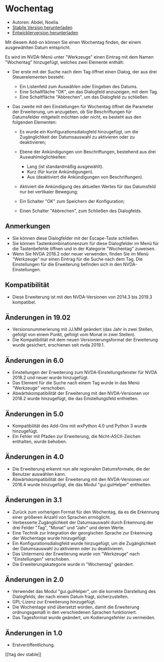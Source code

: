 # Wochentag #

* Autoren: Abdel, Noelia.
* [Stabile Version herunterladen][1]
* [Entwicklerversion herunterladen][2]

Mit diesem Add-on können Sie einen Wochentag finden, der einem ausgewählten
Datum entspricht.

Es wird im NVDA-Menü unter "Werkzeuge" einen Eintrag mit dem Namen
"Wochentag" hinzugefügt, welches zwei Elemente enthält:

* Der erste mit der Suche nach dem Tag öffnet einen Dialog, der aus drei
  Steuerelementen besteht:

    * Ein Listenfeld zum Auswählen oder Eingeben des Datums.
    * Eine Schaltfläche "OK", um das Dialogfeld anzuzeigen, mit dem Tag.
    * Eine Schaltfläche "Abbrechen", um das Dialogfeld zu schließen.

* Das zweite mit den Einstellungen für Wochentag öffnet die Parameter der
  Erweiterung, um anzugeben, ob Sie Beschriftungen für Datumsfelder
  mitgeteilt möchten oder nicht, es besteht aus den folgenden Elementen:

    * Es wurde ein Konfigurationsdialogfeld hinzugefügt, um die
      Zugänglichkeit der Datumsauswahl zu aktivieren oder zu deaktivieren;
    * Ebene der Ankündigungen von Beschriftungen, bestehend aus drei
      Auswahlmöglichkeiten:

        * Lang (ist standardmäßig ausgewählt).
        * Kurz (für kurze Ankündigungen).
        * Aus (deaktiviert die Ankündigungen von Beschriftungen).

    * Aktiviert die Ankündigung des aktuellen Wertes für das Datumsfeld nur
      bei vertikaler Bewegung;
    * Ein Schalter "OK" zum Speichern der Konfiguration;
    * Einen Schalter "Abbrechen", zum Schließen des Dialogfelds.

## Anmerkungen ##

* Sie können diese Dialogfelder mit der Escape-Taste schließen.
* Sie können Tastenkombinationenzum für diese Dialogfelder im Menü für die
  Tastenbefehle öffnen und in der Kategorie "Wochentag" zuweisen.
* Wenn Sie NVDA 2018.2 oder neuer verwenden, finden Sie im Menü "Werkzeuge"
  nur einen Eintrag für die Suche nach dem Tag. Die Einstellungen für die
  Erweiterung befinden sich in den NVDA-Einstellungen.

## Kompatibilität ##

* Diese Erweiterung ist mit den NVDA-Versionen von 2014.3 bis 2019.3
  kompatibel.

## Änderungen in 19.02 ##

* Versionsnummerierung mit JJ.MM geändert (das Jahr in zwei Stellen, gefolgt
  von einem Punkt, gefolgt vom Monat in zwei Stellen).
* Die Kompatibilität mit dem neuen Versionierungsformat der Erweiterung
  wurde gesichert, erschienen seit nvda 2019.1.

## Änderungen in 6.0 ##

* Einstellungen der Erweiterung zum NVDA-Einstellungsfenster für NVDA 2018.2
  und neuer wurde hinzugefügt.
* Das Element für die Suche nach einem Tag wurde in das Menü "Werkzeuge"
  verschoben.
* Abwärtskompatibilität der Erweiterung mit den NVDA-Versionen vor 2018.2
  wurde hinzugefügt, die das Einstellungsfeld enthielten.

## Änderungen in 5.0 ##

* Kompatibilität des Add-Ons mit wxPython 4.0 und Python 3 wurde
  hinzugefügt.
* Ein Fehler mit Pfaden zur Erweiterung, die Nicht-ASCII-Zeichen enthalten,
  wurde behoben.

## Änderungen in 4.0 ##

* Die Erweiterung erkennt nun alle regionalen Datumsformate, die der
  Benutzer auswählen kann.
* Abwärtskompatibilität der Erweiterung mit den NVDA-Versionen vor 2016.4
  wurde hinzugefügt, die das Modul "gui.guiHelper" enthielten.

## Änderungen in 3.1 ##

* Zurück zum vorherigen Format für den Wochentag, da es die Erkennung einer
  größeren Anzahl von Sprachen ermöglicht.
* Verbesserte Zugänglichkeit der Datumsauswahl durch Erkennung der drei
  Felder "Tag", "Monat" und "Jahr" und deren Werte.
* Eine Technik zur Integration der georgischen Sprache zur Erkennung der
  Wochentage wurde hinzugefügt.
* Ein Konfigurationsdialogfeld wurde hinzugefügt, um die Zugänglichkeit der
  Datumsauswahl zu aktivieren oder zu deaktivieren.
* Das Untermenü der Erweiterung wurde von "Werkzeuge" nach "Einstellungen"
  verschoben.
* Die Erweiterungskategorie wurde in "Wochentag" geändert.

## Änderungen in 2.0 ##

* Verwendet das Modul "gui.guiHelper", um die korrekte Darstellung des
  Dialogfelds, der nach einem Datum fragt, sicherzustellen.
* GPL-Lizenz zur Erweiterung hinzugefügt.
* Die Wochentage sind übersetzt worden, damit die Erweiterung ordnungsgemäß
  in den verschiedenen Sprachen funktioniert.
* Das Tagesformat wurde geändert, um Kodierungsfehler zu vermeiden.

## Änderungen in 1.0 ##

* Erstveröffentlichung.

[[!tag dev stable]]

[1]: https://addons.nvda-project.org/files/get.php?file=dw

[2]: https://addons.nvda-project.org/files/get.php?file=dw-dev
